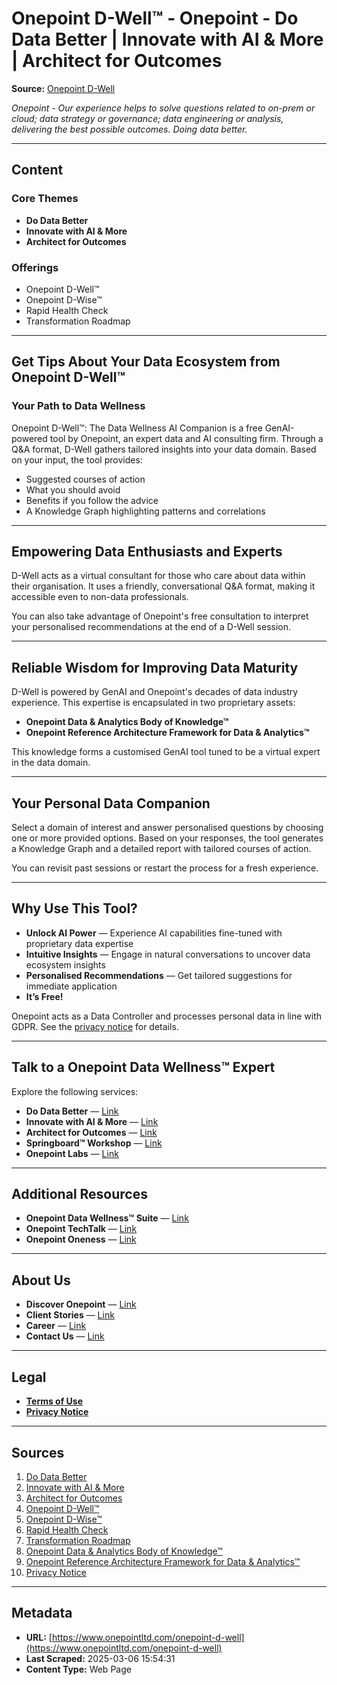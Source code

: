 # Onepoint D-Well™ - Onepoint - Do Data Better | Innovate with AI & More | Architect for Outcomes

**Source:** [Onepoint D-Well](https://www.onepointltd.com/onepoint-d-well)

*Onepoint - Our experience helps to solve questions related to on-prem or cloud; data strategy or governance; data engineering or analysis, delivering the best possible outcomes. Doing data better.*

---

## **Content**

### **Core Themes**
- **Do Data Better**
- **Innovate with AI & More**
- **Architect for Outcomes**

### **Offerings**
- Onepoint D-Well™
- Onepoint D-Wise™
- Rapid Health Check
- Transformation Roadmap

---

## **Get Tips About Your Data Ecosystem from Onepoint D-Well™**

### **Your Path to Data Wellness**

Onepoint D-Well™: The Data Wellness AI Companion is a free GenAI-powered tool by Onepoint, an expert data and AI consulting firm. Through a Q&A format, D-Well gathers tailored insights into your data domain. Based on your input, the tool provides:

- Suggested courses of action
- What you should avoid
- Benefits if you follow the advice
- A Knowledge Graph highlighting patterns and correlations

---

## **Empowering Data Enthusiasts and Experts**

D-Well acts as a virtual consultant for those who care about data within their organisation. It uses a friendly, conversational Q&A format, making it accessible even to non-data professionals.

You can also take advantage of Onepoint's free consultation to interpret your personalised recommendations at the end of a D-Well session.

---

## **Reliable Wisdom for Improving Data Maturity**

D-Well is powered by GenAI and Onepoint's decades of data industry experience. This expertise is encapsulated in two proprietary assets:

- **Onepoint Data & Analytics Body of Knowledge™**
- **Onepoint Reference Architecture Framework for Data & Analytics™**

This knowledge forms a customised GenAI tool tuned to be a virtual expert in the data domain.

---

## **Your Personal Data Companion**

Select a domain of interest and answer personalised questions by choosing one or more provided options. Based on your responses, the tool generates a Knowledge Graph and a detailed report with tailored courses of action.

You can revisit past sessions or restart the process for a fresh experience.

---

## **Why Use This Tool?**

- **Unlock AI Power** — Experience AI capabilities fine-tuned with proprietary data expertise
- **Intuitive Insights** — Engage in natural conversations to uncover data ecosystem insights
- **Personalised Recommendations** — Get tailored suggestions for immediate application
- **It’s Free!**

Onepoint acts as a Data Controller and processes personal data in line with GDPR. See the [privacy notice](https://www.onepointltd.com/policies/privacy-policy/) for details.

---

## **Talk to a Onepoint Data Wellness™ Expert**

Explore the following services:

- **Do Data Better** — [Link](https://www.onepointltd.com/do-data-better)
- **Innovate with AI & More** — [Link](https://www.onepointltd.com/innovate-with-ai)
- **Architect for Outcomes** — [Link](https://www.onepointltd.com/architect-for-outcomes)
- **Springboard™ Workshop** — [Link](https://www.onepointltd.com/onepoint-springboard)
- **Onepoint Labs** — [Link](https://www.onepointltd.com/onepoint-labs)

---

## **Additional Resources**

- **Onepoint Data Wellness™ Suite** — [Link](https://www.onepointltd.com/data-wellness/)
- **Onepoint TechTalk** — [Link](https://www.onepointltd.com/techtalk)
- **Onepoint Oneness** — [Link](https://www.onepointltd.com/oneness)

---

## **About Us**

- **Discover Onepoint** — [Link](https://www.onepointltd.com/discover-onepoint/)
- **Client Stories** — [Link](https://www.onepointltd.com/client-stories/)
- **Career** — [Link](https://www.onepointltd.com/career-opportunities/)
- **Contact Us** — [Link](https://www.onepointltd.com/contact-us/)

---

## **Legal**

- **[Terms of Use](https://www.onepointltd.com/wp-content/uploads/2025/01/Terms-of-Use-for-Onepoint-D-Well-v2.0.pdf)**
- **[Privacy Notice](https://www.onepointltd.com/policies/privacy-policy/)**

---

## **Sources**

1. [Do Data Better](https://www.onepointltd.com/do-data-better)
2. [Innovate with AI & More](https://www.onepointltd.com/innovate-with-ai)
3. [Architect for Outcomes](https://www.onepointltd.com/architect-for-outcomes/)
4. [Onepoint D-Well™](https://www.onepointltd.com/data-wellness/onepoint-d-well/)
5. [Onepoint D-Wise™](https://www.onepointltd.com/data-wellness/onepoint-d-wise/)
6. [Rapid Health Check](https://www.onepointltd.com/data-wellness/rapid-health-check/)
7. [Transformation Roadmap](https://www.onepointltd.com/data-wellness/transformation-roadmap/)
8. [Onepoint Data & Analytics Body of Knowledge™](https://www.onepointltd.com/data-wellness/#BOK)
9. [Onepoint Reference Architecture Framework for Data & Analytics™](https://www.onepointltd.com/data-wellness/#OPArch)
10. [Privacy Notice](https://www.onepointltd.com/policies/privacy-policy/)

---

## **Metadata**

- **URL:** [https://www.onepointltd.com/onepoint-d-well](https://www.onepointltd.com/onepoint-d-well)
- **Last Scraped:** 2025-03-06 15:54:31
- **Content Type:** Web Page

